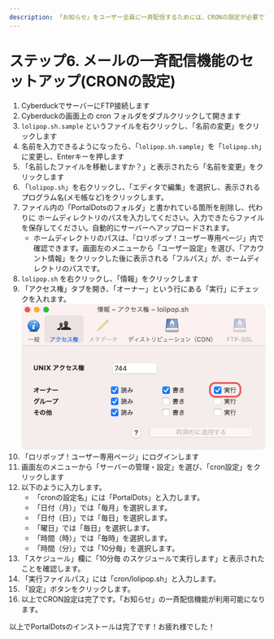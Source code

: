 ```yaml
---
description: 「お知らせ」をユーザー全員に一斉配信するためには、CRONの設定が必要です。
---
```


# ステップ6. メールの一斉配信機能のセットアップ(CRONの設定)

1. CyberduckでサーバーにFTP接続します
2. Cyberduckの画面上の cron フォルダをダブルクリックして開きます
3. `lolipop.sh.sample` というファイルを右クリックし、「名前の変更」をクリックします
4. 名前を入力できるようになったら、「`lolipop.sh.sample`」を「`lolipop.sh`」に変更し、Enterキーを押します
5. 「名前したファイルを移動しますか？」と表示されたら「名前を変更」をクリックします
6. 「`lolipop.sh`」を右クリックし、「エディタで編集」を選択し、表示されるプログラム名(メモ帳など)をクリックします。
7. ファイル内の「PortalDotsのフォルダ」と書かれている箇所を削除し、代わりに ホームディレクトリのパスを入力してください。入力できたらファイルを保存してください。自動的にサーバーへアップロードされます。
    * ホームディレクトリのパスは、「ロリポップ！ユーザー専用ページ」内で確認できます。画面左のメニューから「ユーザー設定」を選び、「アカウント情報」をクリックした後に表示される「フルパス」が、ホームディレクトリのパスです。
8. `lolipop.sh` を右クリックし、「情報」をクリックします
9. 「アクセス権」タブを開き、「オーナー」という行にある「実行」にチェックを入れます。\
   ![](<../../../.gitbook/assets/image (7) (1).png>)
10. 「ロリポップ！ユーザー専用ページ」にログインします
11. 画面左のメニューから「サーバーの管理・設定」を選び、「cron設定」をクリックします
12. 以下のように入力します。
    * 「cronの設定名」には「PortalDots」と入力します。
    * 「日付（月）」では「毎月」を選択します。
    * 「日付（日）」では「毎日」を選択します。
    * 「曜日」では「毎日」を選択します。
    * 「時間（時）」では「毎時」を選択します。
    * 「時間（分）」では「10分毎」を選択します。
13. 「スケジュール」欄に「10分毎 のスケジュールで実行します」と表示されたことを確認します。
14. 「実行ファイルパス」には「cron/lolipop.sh」と入力します。
15. 「設定」ボタンをクリックします。
16. 以上でCRON設定は完了です。「お知らせ」の一斉配信機能が利用可能になります。



以上でPortalDotsのインストールは完了です！お疲れ様でした！

